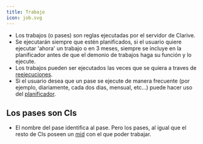 ```yaml
---
title: Trabajo
icon: job.svg
---
```

* Los trabajos (o pases) son reglas ejecutadas por el servidor de Clarive.
* Se ejecutarán siempre que estén planificados, si el usuario quiere ejecutar 'ahora' un trabajo o en 3 meses, siempre se incluye en la planificador antes de que el demonio de trabajos haga su función y lo ejecute.
* Los trabajos pueden ser ejecutados las veces que se quiera a traves de [reejecuciones](concepts/rerun).
* Si el usuario desea que un pase se ejecute de manera frecuente (por ejemplo, diariamente, cada dos dias, mensual, etc...) puede hacer uso del [planificador](admin/scheduler).

## Los pases son CIs
* El nombre del pase identifica al pase. Pero los pases, al igual que el resto de CIs poseen un [mid](concepts/mid) con el que poder trabajar.